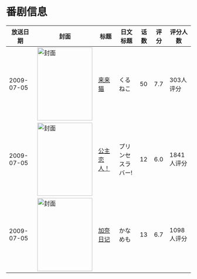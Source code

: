 # 番剧信息

|放送日期|封面|标题|日文标题|话数|评分|评分人数|
|---|---|---|---|---|---|---|
|2009-07-05|<img src="//lain.bgm.tv/pic/cover/c/11/c4/1752_pkJlR.jpg" alt="封面" style="width:150px;height:200px;object-fit:cover;">|[来来猫](https://bangumi.tv/subject/1752)|くるねこ|50|7.7|303人评分|
|2009-07-05|<img src="//lain.bgm.tv/pic/cover/c/d2/cd/1757_zppzs.jpg" alt="封面" style="width:150px;height:200px;object-fit:cover;">|[公主恋人！](https://bangumi.tv/subject/1757)|プリンセスラバー!|12|6.0|1841人评分|
|2009-07-05|<img src="//lain.bgm.tv/pic/cover/c/0e/08/1822_03s3j.jpg" alt="封面" style="width:150px;height:200px;object-fit:cover;">|[加奈日记](https://bangumi.tv/subject/1822)|かなめも|13|6.7|1098人评分|
